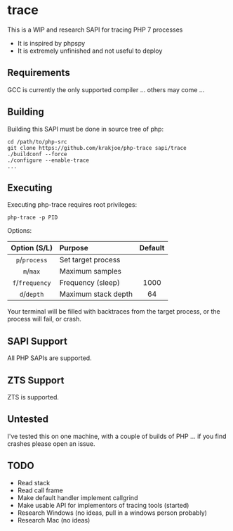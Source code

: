 trace
=====

This is a WIP and research SAPI for tracing PHP 7 processes

 * It is inspired by phpspy
 * It is extremely unfinished and not useful to deploy

Requirements
------------

GCC is currently the only supported compiler ... others may come ...

Building
--------

Building this SAPI must be done in source tree of php:

    cd /path/to/php-src
    git clone https://github.com/krakjoe/php-trace sapi/trace
    ./buildconf --force
    ./configure --enable-trace
    ...
    
Executing
---------

Executing php-trace requires root privileges:

    php-trace -p PID
    
Options:

| Option (S/L)  | Purpose               | Default |
|:-------------:|:----------------------|:-------:|
|`p`/`process`  | Set target process    |         |
|`m`/`max`      | Maximum samples       |         |
|`f`/`frequency`| Frequency (sleep)     | 1000    |
|`d`/`depth`    | Maximum stack depth   | 64      |

Your terminal will be filled with backtraces from the target process, or the process will fail, or crash.

SAPI Support
------------

All PHP SAPIs are supported.

ZTS Support
-----------

ZTS is supported.

Untested
--------

I've tested this on one machine, with a couple of builds of PHP ... if you find crashes please open an issue.

TODO
----

  * Read stack
  * Read call frame
  * Make default handler implement callgrind
  * Make usable API for implementors of tracing tools (started)
  * Research Windows (no ideas, pull in a windows person probably)
  * Research Mac (no ideas)
